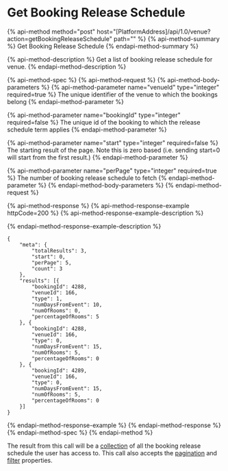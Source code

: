 # Get Booking Release Schedule

{% api-method method="post" host="\[PlatformAddress\]/api/1.0/venue?action=getBookingReleaseSchedule" path="" %}
{% api-method-summary %}
Get Booking Release Schedule
{% endapi-method-summary %}

{% api-method-description %}
Get a list of booking release schedule for venue.
{% endapi-method-description %}

{% api-method-spec %}
{% api-method-request %}
{% api-method-body-parameters %}
{% api-method-parameter name="venueId" type="integer" required=true %}
The unique identifier of the venue to which the bookings belong
{% endapi-method-parameter %}

{% api-method-parameter name="bookingId" type="integer" required=false %}
The unique id of the booking to which the release schedule term applies
{% endapi-method-parameter %}

{% api-method-parameter name="start" type="integer" required=false %}
The starting result of the page. Note this is zero based \(i.e. sending start=0 will start from the first result.\)
{% endapi-method-parameter %}

{% api-method-parameter name="perPage" type="integer" required=true %}
The number of booking release schedule to fetch
{% endapi-method-parameter %}
{% endapi-method-body-parameters %}
{% endapi-method-request %}

{% api-method-response %}
{% api-method-response-example httpCode=200 %}
{% api-method-response-example-description %}

{% endapi-method-response-example-description %}

```text
{
    "meta": {
        "totalResults": 3,
        "start": 0,
        "perPage": 5,
        "count": 3
    },
    "results": [{
        "bookingId": 4288,
        "venueId": 166,
        "type": 1,
        "numDaysFromEvent": 10,
        "numOfRooms": 0,
        "percentageOfRooms": 5
    }, {
        "bookingId": 4288,
        "venueId": 166,
        "type": 0,
        "numDaysFromEvent": 15,
        "numOfRooms": 5,
        "percentageOfRooms": 0
    }, {
        "bookingId": 4289,
        "venueId": 166,
        "type": 0,
        "numDaysFromEvent": 15,
        "numOfRooms": 5,
        "percentageOfRooms": 0
    }]
}
```
{% endapi-method-response-example %}
{% endapi-method-response %}
{% endapi-method-spec %}
{% endapi-method %}

The result from this call will be a [collection](../getting-started/interpreting-the-response/collections.md) of all the booking release schedule the user has access to. This call also accepts the [pagination](../getting-started/interpreting-the-response/pagination.md) and [filter](../getting-started/interpreting-the-response/filtering.md) properties.
